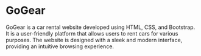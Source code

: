 # GoGear
GoGear is a car rental website developed using HTML, CSS, and Bootstrap. It is a user-friendly platform that allows users to rent cars for various purposes. The website is designed with a sleek and modern interface, providing an intuitive browsing experience.
